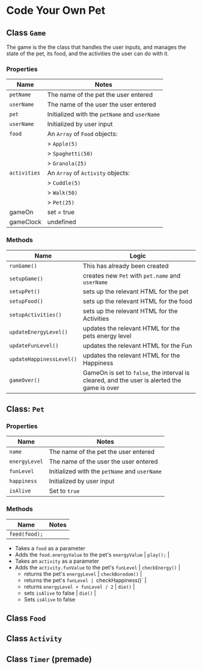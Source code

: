 # Code Your Own Pet

## Class `Game`
The game is the the class that handles the user inputs, and manages the state of the pet, its food, and the activities the user can do with it.
### Properties
| Name | Notes |
| ---   | --- |
| `petName` | The name of the pet the user entered |
| `userName` | The name of the user the user entered  |
| `pet` |  Initialized with the `petName` and `userName` |
| `userName` | Initialized by user input |
|  `food` | An `Array` of `Food` objects:
| |                 > `Apple(5)`|
| |                 > `Spaghetti(50)`|
| |                 > `Granola(25)` |
|  `activities` | An `Array` of `Activity` objects:
| |                 > `Cuddle(5)`|
| |                 > `Walk(50)`|
| |                 > `Pet(25)` |
| gameOn | set = true |
| gameClock | undefined |

### Methods
| Name | Logic |
| ---   | --- |
| `runGame()` | This has already been created |
| `setupGame()` | creates new `Pet` with `pet.name` and `userName` |
| `setupPet()` | sets up the relevant HTML for the pet |
|  `setupFood()` | sets up the relevant HTML for the food |
|  `setupActivities()` | sets up the relevant HTML for the Activities |
|  `updateEnergyLevel()` | updates the relevant HTML for the pets energy level |
|  `updateFunLevel()` | updates the relevant HTML for the Fun |
|  `updateHappinessLevel()` | updates the relevant HTML for the Happiness |
| `gameOver()` | GameOn is set to `false`, the interval is cleared, and the user is alerted the game is over|


## Class: `Pet`
### Properties
| Name | Notes |
| ---   | --- |
| `name` | The name of the pet the user entered |
| `energyLevel` | The name of the user the user entered  |
| `funLevel` |  Initialized with the `petName` and `userName` |
| `happiness` | Initialized by user input |
| `isAlive` | Set to `true` |

### Methods
| Name | Notes |
| --- | --- |
| `feed(food);`|
- Takes a `food` as a parameter
- Adds the `food.energyValue` to the pet's `energyValue`
| `play();` |
- Takes an `activity` as a parameter
- Adds the `activity.funValue` to the pet's `funLevel`
| `checkEnergy()` |
  - returns the pet's `energyLevel`
| `checkBoredom()` |
  - returns the pet's `funLevel
| `checkHappiness()` |
  - returns `energyLevel + funLevel / 2`
| `die()` |
  - sets `isAlive` to false
| `die()` |
  - Sets `isAlive` to false

## Class `Food`

## Class `Activity`
## Class `Timer` (premade)